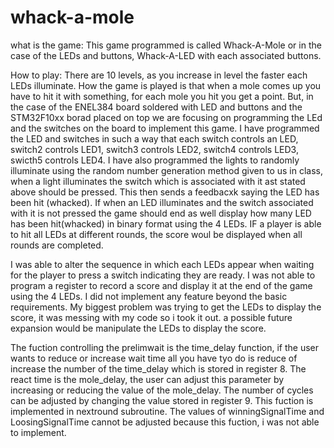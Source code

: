# whack-a-mole
what is the game: This game programmed is called Whack-A-Mole or in the case of the LEDs and buttons, Whack-A-LED with each associated buttons. 

How to play: There are 10 levels, as you increase in level the faster each LEDs illuminate. How the game is played is that when a mole comes up you have to hit it with something, for each mole you hit you get a point. 
But, in the case of the ENEL384 board soldered with LED and buttons and the STM32F10xx borad placed on top we are focusing on 
programming the LEd and the switches on the board to implement this game. I have programmed the LED and switches in such a way that each 
switch controls an LED, switch2 controls LED1, switch3 controls LED2, switch4 controls LED3, swicth5 controls LED4. I have also programmed 
the lights to randomly illuminate using the random number generation method given to us in class, when a light illuminates the switch which is associated with it ast stated
above should be pressed. This then sends a feedbacxk saying the LED has been hit (whacked). If when an LED illuminates and the switch associated with it is not pressed the
game should end as well display how many LED has been hit(whacked) in binary format using the 4 LEDs. IF a player is able to hit all LEDs at different rounds, the score woul 
be displayed when all rounds are completed.

I was able to alter the sequence in which each LEDs appear when waiting for the player to press a switch indicating they are ready. I was not able to program a register to record a score 
and display it at the end of the game using the 4 LEDs. I did not implement any feature beyond the basic requirements. My biggest problem was trying to get the LEDs to display the score, it was messing with my code so i took it out.
a possible future expansion would be manipulate the LEDs to display the score.


The fuction controlling the prelimwait is the time_delay function, if the user wants to reduce or increase wait time all you have tyo do is reduce of increase the number of the time_delay which is stored in register 8.
The react time is the mole_delay, the user can adjust this parameter by increasing or reducing the value of the mole_delay.
The number of cycles can be adjusted by changing the value stored in register 9. This fuction is implemented in nextround subroutine.
The values of winningSignalTime and LoosingSignalTime cannot be adjusted because this fuction, i was not able to implement.
       

